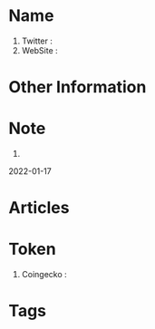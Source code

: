# Name
1. Twitter : 
2. WebSite : 

# Other Information


# Note 
1. 
2022-01-17

# Articles

# Token 
1. Coingecko : 

# Tags


